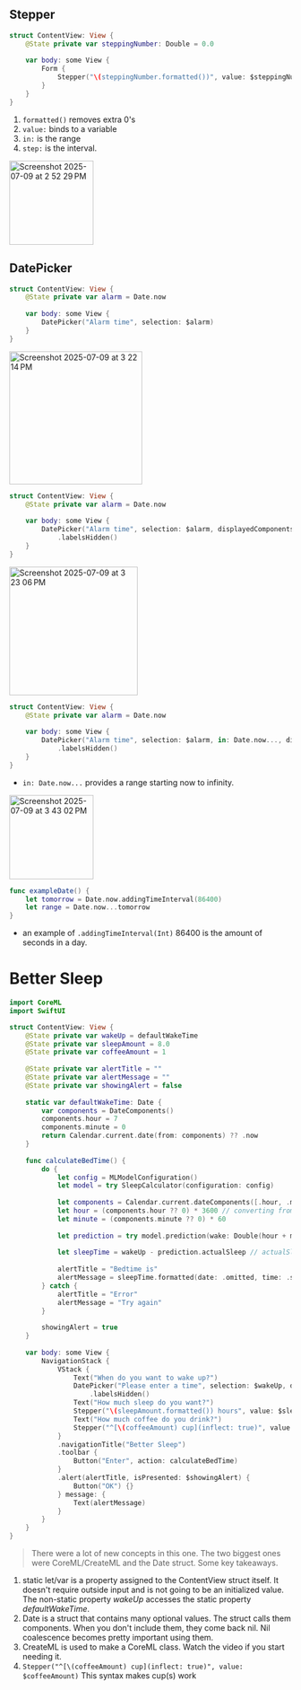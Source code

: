 ## Stepper

```swift
struct ContentView: View {
    @State private var steppingNumber: Double = 0.0
    
    var body: some View {
        Form {
            Stepper("\(steppingNumber.formatted())", value: $steppingNumber, in: 0...10, step: 1.25)
        }
    }
}
```
1. `formatted()` removes extra 0's
2. `value:` binds to a variable
3. `in:` is the range
4. `step:` is the interval.
<img width="150" alt="Screenshot 2025-07-09 at 2 52 29 PM" src="https://github.com/user-attachments/assets/4251f26a-b3d8-4bbf-9251-6de95f389c2e" />

## DatePicker

```swift
struct ContentView: View {
    @State private var alarm = Date.now
    
    var body: some View {
        DatePicker("Alarm time", selection: $alarm)
    }
}
```
<img width="237" alt="Screenshot 2025-07-09 at 3 22 14 PM" src="https://github.com/user-attachments/assets/3857ac6c-905d-4167-9945-69bd9da05140" />

```swift
struct ContentView: View {
    @State private var alarm = Date.now
    
    var body: some View {
        DatePicker("Alarm time", selection: $alarm, displayedComponents: .hourAndMinute)
            .labelsHidden()
    }
}
```

<img width="229" alt="Screenshot 2025-07-09 at 3 23 06 PM" src="https://github.com/user-attachments/assets/f48250fe-36f2-4f93-8988-b5f7c27e9592" />

```swift
struct ContentView: View {
    @State private var alarm = Date.now
    
    var body: some View {
        DatePicker("Alarm time", selection: $alarm, in: Date.now..., displayedComponents: .date)
            .labelsHidden()
    }
}
```
- `in: Date.now...` provides a range starting now to infinity.
<img width="150" alt="Screenshot 2025-07-09 at 3 43 02 PM" src="https://github.com/user-attachments/assets/9c4c1c33-4fca-4134-a1ea-d9183b297745" />

```swift
func exampleDate() {
    let tomorrow = Date.now.addingTimeInterval(86400)
    let range = Date.now...tomorrow
}
```

- an example of `.addingTimeInterval(Int)` 86400 is the amount of seconds in a day.
# Better Sleep
```swift
import CoreML
import SwiftUI

struct ContentView: View {
    @State private var wakeUp = defaultWakeTime
    @State private var sleepAmount = 8.0
    @State private var coffeeAmount = 1
    
    @State private var alertTitle = ""
    @State private var alertMessage = ""
    @State private var showingAlert = false
    
    static var defaultWakeTime: Date {
        var components = DateComponents()
        components.hour = 7
        components.minute = 0
        return Calendar.current.date(from: components) ?? .now
    }
    
    func calculateBedTime() {
        do {
            let config = MLModelConfiguration()
            let model = try SleepCalculator(configuration: config)
            
            let components = Calendar.current.dateComponents([.hour, .minute], from: wakeUp)
            let hour = (components.hour ?? 0) * 3600 // converting from seconds to hours w/ a nil c
            let minute = (components.minute ?? 0) * 60
            
            let prediction = try model.prediction(wake: Double(hour + minute), estimatedSleep: sleepAmount, coffee: Double(coffeeAmount))
            
            let sleepTime = wakeUp - prediction.actualSleep // actualSleep came from the SleepCalculator class
            
            alertTitle = "Bedtime is"
            alertMessage = sleepTime.formatted(date: .omitted, time: .shortened)
        } catch {
            alertTitle = "Error"
            alertMessage = "Try again"
        }
        
        showingAlert = true
    }
    
    var body: some View {
        NavigationStack {
            VStack {
                Text("When do you want to wake up?")
                DatePicker("Please enter a time", selection: $wakeUp, displayedComponents: .hourAndMinute)
                    .labelsHidden()
                Text("How much sleep do you want?")
                Stepper("\(sleepAmount.formatted()) hours", value: $sleepAmount)
                Text("How much coffee do you drink?")
                Stepper("^[\(coffeeAmount) cup](inflect: true)", value: $coffeeAmount)
            }
            .navigationTitle("Better Sleep")
            .toolbar {
                Button("Enter", action: calculateBedTime)
            }
            .alert(alertTitle, isPresented: $showingAlert) {
                Button("OK") {}
            } message: {
                Text(alertMessage)
            }
        }
    }
}
```
> There were a lot of new concepts in this one. The two biggest ones were CoreML/CreateML and the Date struct. Some key takeaways.
1. static let/var is a property assigned to the ContentView struct itself. It doesn't require outside input and is not going to be an initialized value. The non-static property *wakeUp* accesses the static property *defaultWakeTime*.
2. Date is a struct that contains many optional values. The struct calls them components. When you don't include them, they come back nil. Nil coalescence becomes pretty important using them.
3. CreateML is used to make a CoreML class. Watch the video if you start needing it.
4. `Stepper("^[\(coffeeAmount) cup](inflect: true)", value: $coffeeAmount)` This syntax makes cup(s) work
